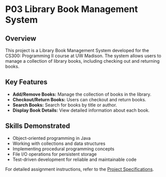 # P03 Library Book Management System
## Overview
This project is a Library Book Management System developed for the CS300: Programming II course at UW Madison. The system allows users to manage a collection of library books, including checking out and returning books.

## Key Features
- **Add/Remove Books:** Manage the collection of books in the library.
- **Checkout/Return Books:** Users can checkout and return books.
- **Search Books:** Search for books by title or author.
- **Display Book Details:** View detailed information about each book.

## Skills Demonstrated
- Object-oriented programming in Java
- Working with collections and data structures
- Implementing procedural programming concepts
- File I/O operations for persistent storage
- Test-driven development for reliable and maintainable code

For detailed assignment instructions, refer to the [Project Specifications](./Specifications.md).
